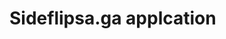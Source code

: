 <h1>Sideflipsa.ga applcation</h1>

<p><a href="https://www.docs.google.com/forms/d/e/1FAIpQLSfxozIO5Bt0wunr71MMIqEPqlUSt_jHnpKwzjkTz98iGj1b-A/viewform>Apply For Sideflipsa.ga</a></p>
